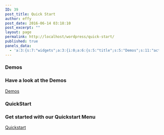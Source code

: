```yaml
---
ID: 39
post_title: Quick Start
author: effy
post_date: 2016-06-14 03:18:10
post_excerpt: ""
layout: page
permalink: http://localhost/wordpress/quick-start/
published: true
panels_data:
  - 'a:3:{s:7:"widgets";a:3:{i:0;a:6:{s:5:"title";s:5:"Demos";s:11:"action_text";s:24:"Have a look at the Demos";s:15:"action_btn_link";s:0:"";s:15:"action_btn_text";s:5:"Demos";s:6:"inline";b:0;s:11:"panels_info";a:7:{s:5:"class";s:13:"Sydney_Action";s:3:"raw";b:0;s:4:"grid";i:0;s:4:"cell";i:0;s:2:"id";i:0;s:9:"widget_id";s:36:"e4442cab-5efe-48a2-82a5-46a41ef7e098";s:5:"style";a:1:{s:18:"background_display";s:4:"tile";}}}i:1;a:6:{s:5:"title";s:10:"QuickStart";s:11:"action_text";s:36:"Get started with our Quickstart Menu";s:15:"action_btn_link";s:27:"http://wordpress/data-type/";s:15:"action_btn_text";s:10:"Quickstart";s:11:"panels_info";a:6:{s:5:"class";s:13:"Sydney_Action";s:4:"grid";i:0;s:4:"cell";i:1;s:2:"id";i:1;s:9:"widget_id";s:36:"db4b95cb-85df-456a-824c-19fffdc885c9";s:5:"style";a:2:{s:27:"background_image_attachment";b:0;s:18:"background_display";s:4:"tile";}}s:6:"inline";b:0;}i:2;a:4:{s:5:"title";s:0:"";s:4:"text";s:0:"";s:6:"filter";b:0;s:11:"panels_info";a:7:{s:5:"class";s:14:"WP_Widget_Text";s:3:"raw";b:0;s:4:"grid";i:1;s:4:"cell";i:0;s:2:"id";i:2;s:9:"widget_id";s:36:"09597569-7238-4ac8-a9c8-08632de0cf85";s:5:"style";a:1:{s:18:"background_display";s:4:"tile";}}}}s:5:"grids";a:2:{i:0;a:2:{s:5:"cells";i:2;s:5:"style";a:2:{s:5:"align";s:0:"";s:14:"column_padding";s:0:"";}}i:1;a:2:{s:5:"cells";i:1;s:5:"style";a:0:{}}}s:10:"grid_cells";a:3:{i:0;a:2:{s:4:"grid";i:0;s:6:"weight";d:0.5;}i:1;a:2:{s:4:"grid";i:0;s:6:"weight";d:0.5;}i:2;a:2:{s:4:"grid";i:1;s:6:"weight";i:1;}}}'
---
```

<h3 class="widget-title">Demos</h3>        
<h3 class="title">Have a look at the Demos</h3>
<a href="" class="roll-button border">Demos</a>
<h3 class="widget-title">QuickStart</h3>        
<h3 class="title">Get started with our Quickstart Menu</h3>
<a href="http://wordpress/data-type/" class="roll-button border">Quickstart</a>